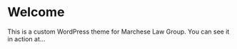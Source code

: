 Welcome
=======

This is a custom WordPress theme for Marchese Law Group. You can see it in action at&hellip;